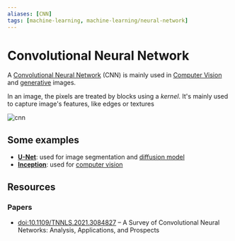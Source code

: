 ```yaml
---
aliases: [CNN]
tags: [machine-learning, machine-learning/neural-network]
---
```


# Convolutional Neural Network

A [Convolutional Neural Network](https://en.wikipedia.org/wiki/Convolutional_neural_network) (CNN) is mainly used in [Computer Vision](/engineering/machine-learning/applications/computer-vision.md) and [generative](/engineering/machine-learning/applications/generative-ai.md) images.

In an image, the pixels are treated by blocks using a *kernel*. It's mainly used to capture image's features, like edges or textures

![cnn](/assets/cnn.gif)

## Some examples

- **[U-Net](https://en.wikipedia.org/wiki/U-Net)**: used for image segmentation and [diffusion model](/engineering/machine-learning/neural-network/diffusion.md)
- **[Inception](https://en.wikipedia.org/wiki/Inception_(deep_learning_architecture))**: used for [computer vision](/engineering/machine-learning/applications/computer-vision.md)

## Resources

### Papers

- [doi:10.1109/TNNLS.2021.3084827](https://doi.org/10.1109/tnnls.2021.3084827) – A Survey of Convolutional Neural Networks: Analysis, Applications, and Prospects